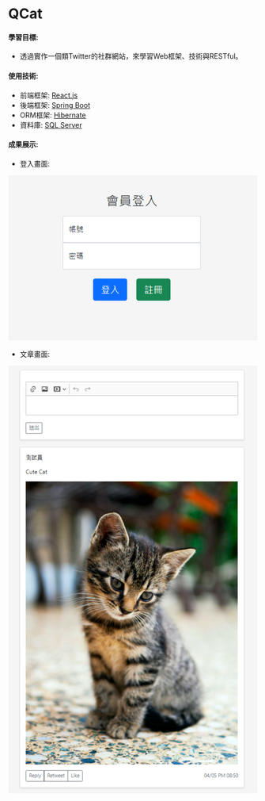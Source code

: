 # QCat

#### 學習目標:
  - 透過實作一個類Twitter的社群網站，來學習Web框架、技術與RESTful。

#### 使用技術:
  - 前端框架: [React.js](https://zh-hant.reactjs.org/)
  - 後端框架: [Spring Boot](https://spring.io/)
  - ORM框架: [Hibernate](https://hibernate.org/orm/)
  - 資料庫: [SQL Server](https://www.microsoft.com/en-us/sql-server/)

#### 成果展示:

- 登入畫面:

![image](https://github.com/ShengUei/Qcat/blob/ReatJS_test/image/login.png)


- 文章畫面:

![image](https://github.com/ShengUei/Qcat/blob/ReatJS_test/image/homePage.png)
